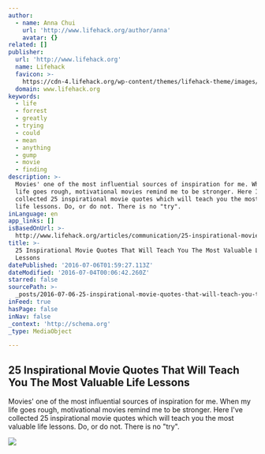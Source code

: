 ```yaml
---
author:
  - name: Anna Chui
    url: 'http://www.lifehack.org/author/anna'
    avatar: {}
related: []
publisher:
  url: 'http://www.lifehack.org'
  name: Lifehack
  favicon: >-
    https://cdn-4.lifehack.org/wp-content/themes/lifehack-theme/images/favicon.ico
  domain: www.lifehack.org
keywords:
  - life
  - forrest
  - greatly
  - trying
  - could
  - mean
  - anything
  - gump
  - movie
  - finding
description: >-
  Movies' one of the most influential sources of inspiration for me. When my
  life goes rough, motivational movies remind me to be stronger. Here I've
  collected 25 inspirational movie quotes which will teach you the most valuable
  life lessons. Do, or do not. There is no "try".
inLanguage: en
app_links: []
isBasedOnUrl: >-
  http://www.lifehack.org/articles/communication/25-inspirational-movie-quotes-will-teach-valuable-life-lessons.html
title: >-
  25 Inspirational Movie Quotes That Will Teach You The Most Valuable Life
  Lessons
datePublished: '2016-07-06T01:59:27.113Z'
dateModified: '2016-07-04T00:06:42.260Z'
starred: false
sourcePath: >-
  _posts/2016-07-06-25-inspirational-movie-quotes-that-will-teach-you-the-most-v.md
inFeed: true
hasPage: false
inNav: false
_context: 'http://schema.org'
_type: MediaObject

---
```

<article style=""><h1>25 Inspirational Movie Quotes That Will Teach You The Most Valuable Life Lessons</h1><p>Movies' one of the most influential sources of inspiration for me. When my life goes rough, motivational movies remind me to be stronger. Here I've collected 25 inspirational movie quotes which will teach you the most valuable life lessons. Do, or do not. There is no "try".</p><img src="http://cdn-media-2.lifehack.org/wp-content/files/2014/03/yoda-1024x681.jpg" /></article>